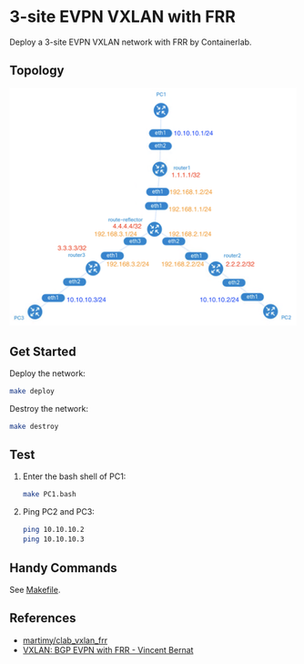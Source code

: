 # 3-site EVPN VXLAN with FRR

Deploy a 3-site EVPN VXLAN network with FRR by Containerlab.

## Topology

![](./assets/topology.png)

## Get Started

Deploy the network:

```bash
make deploy
```

Destroy the network:

```bash
make destroy
```

## Test

1.  Enter the bash shell of PC1:

    ```bash
    make PC1.bash
    ```

2.  Ping PC2 and PC3:

    ```bash
    ping 10.10.10.2
    ping 10.10.10.3
    ```

## Handy Commands

See [Makefile](./Makefile).

## References

*   [martimy/clab_vxlan_frr](https://github.com/martimy/clab_vxlan_frr)
*   [VXLAN: BGP EVPN with FRR - Vincent Bernat](https://vincent.bernat.ch/en/blog/2017-vxlan-bgp-evpn#introduction-to-bgp-evpn)
